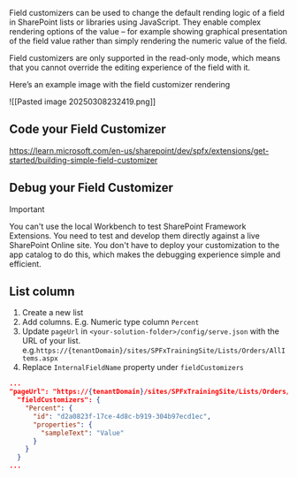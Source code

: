 Field customizers can be used to change the default rending logic of a field in SharePoint lists or libraries using JavaScript. They enable complex rendering options of the value – for example showing graphical presentation of the field value rather than simply rendering the numeric value of the field.

Field customizers are only supported in the read-only mode, which means that you cannot override the editing experience of the field with it.

Here’s an example image with the field customizer rendering

![[Pasted image 20250308232419.png]]

## Code your Field Customizer
https://learn.microsoft.com/en-us/sharepoint/dev/spfx/extensions/get-started/building-simple-field-customizer


## Debug your Field Customizer

> [!IMPORTANT]
> You can't use the local Workbench to test SharePoint Framework Extensions. You need to test and develop them directly against a live SharePoint Online site. You don't have to deploy your customization to the app catalog to do this, which makes the debugging experience simple and efficient.

## List column

1. Create a new list
2. Add columns. E.g. Numeric type column `Percent`
3. Update `pageUrl` in `<your-solution-folder>/config/serve.json` with the URL of your list. e.g.`https://{tenantDomain}/sites/SPFxTrainingSite/Lists/Orders/AllItems.aspx`
4. Replace `InternalFieldName` property under `fieldCustomizers`
```json
...
"pageUrl": "https://{tenantDomain}/sites/SPFxTrainingSite/Lists/Orders/AllItems.aspx",
  "fieldCustomizers": {
	"Percent": {
	  "id": "d2a0823f-17ce-4d8c-b919-304b97ecd1ec",
	  "properties": {
		"sampleText": "Value"
	  }
	}
  }
...
```

